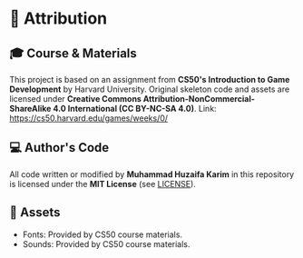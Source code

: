 # 📝 Attribution

## 🎓 Course & Materials
This project is based on an assignment from **CS50's Introduction to Game Development** by Harvard University.
Original skeleton code and assets are licensed under **Creative Commons Attribution-NonCommercial-ShareAlike 4.0 International (CC BY-NC-SA 4.0)**.
Link: https://cs50.harvard.edu/games/weeks/0/

## 💻 Author's Code
All code written or modified by **Muhammad Huzaifa Karim** in this repository is licensed under the **MIT License** (see [LICENSE](LICENSE)).

## 🎨 Assets
- Fonts: Provided by CS50 course materials.
- Sounds: Provided by CS50 course materials.
